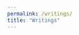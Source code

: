 ```yaml
---
permalink: /writings/
title: "Writings"
---
```


<!-- Info on embedding Medium to your website https://www.retainable.io/embed-your-medium-blog
 Further info https://github.com/chrisj74/vue-rss-blog -->

<div id="medium-widget"></div>
<script src="https://medium-widget.pixelpoint.io/widget.js"></script>
<script>MediumWidget.Init({renderTo: '#medium-widget', params: {"resource":"https://medium.com/@rayyanzahid","postsPerLine":3,"limit":10,"picture":"small","fields":["description","publishAt"],"ratio":"square"}})</script>
